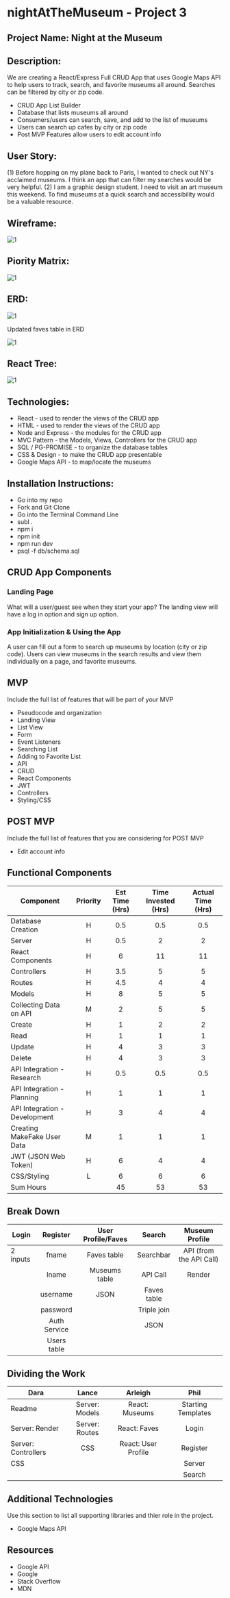 # nightAtTheMuseum - Project 3 


## Project Name: Night at the Museum

## Description: 

We are creating a React/Express Full CRUD App that uses Google Maps API to help users to track, search, and favorite museums all around. Searches can be filtered by city or zip code.

- CRUD App List Builder
- Database that lists museums all around 
- Consumers/users can search, save, and add to the list of museums 
- Users can search up cafes by city or zip code 
- Post MVP Features allow users to edit account info 

## User Story: 
(1) Before hopping on my plane back to Paris, I wanted to check out NY's acclaimed museums. I think an app that can filter my searches would be very helpful. 
(2) I am a graphic design student. I need to visit an  art museum this weekend. To find museums at a quick search and accessibility would be a valuable resource. 

## Wireframe:

![1](https://git.generalassemb.ly/DAP/project-3/blob/master/IMG_0037.jpg)


## Piority Matrix:

![1](https://git.generalassemb.ly/DAP/project-3/blob/master/IMG_0038.jpg)

## ERD:

![1](https://git.generalassemb.ly/DAP/project-3/blob/master/IMG_0039.jpg)

Updated faves table in ERD 

![1](https://git.generalassemb.ly/DAP/project-3/blob/master/faves%20table.jpg)

## React Tree: 

![1](https://git.generalassemb.ly/raw/DAP/nightAtTheMuseum/9da6bb4c836a24cc27135870b680601fa3ccfad3/appjs.jpg?token=AAAmKg-ShHnjt66w9PrUMzSYe_uzjWVuks5a-0YAwA%3D%3D)


## Technologies: 
- React - used to render the views of the CRUD app
- HTML - used to render the views of the CRUD app
- Node and Express - the modules for the CRUD app 
- MVC Pattern - the Models, Views, Controllers for the CRUD app 
- SQL / PG-PROMISE - to organize the database tables 
- CSS & Design - to make the CRUD app presentable 
- Google Maps API - to map/locate the museums

## Installation Instructions: 
- Go into my repo
- Fork and Git Clone
- Go into the Terminal Command Line
- subl . 
- npm i 
- npm init 
- npm run dev
- psql -f db/schema.sql



## CRUD App Components

### Landing Page
What will a user/guest see when they start your app?
The landing view will have a log in option and sign up option. 

###  App Initialization & Using the App
A user can fill out a form to search up museums by location (city or zip code). Users can view museums in the search results and view them individually on a page, and favorite museums. 


## MVP 

Include the full list of features that will be part of your MVP 
- Pseudocode and organization
- Landing View
- List View
- Form 
- Event Listeners
- Searching List
- Adding to Favorite List
- API
- CRUD 
- React Components 
- JWT
- Controllers
- Styling/CSS



## POST MVP

Include the full list of features that you are considering for POST MVP
- Edit account info 


## Functional Components
|   Component   |   Priority    |   Est Time (Hrs)  |   Time Invested (Hrs) |   Actual Time (Hrs)   |
|   --- |   :---:   |   :---:   |   :---:   |   :---:   |
|   Database Creation   |   H   |   0.5   |   0.5   |   0.5 |
|   Server   |   H   |   0.5   |   2   |   2 |
|   React Components   |   H   |   6   |   11   |   11 |
|   Controllers   |   H   |   3.5   |   5   |   5 |
|   Routes   |   H   |   4.5   |   4   |   4 |
|   Models   |   H   |   8   |   5   |   5 |
|   Collecting Data on API   |   M   |   2   |   5    |   5    |
|   Create   |   H   |   1 |   2 |   2 |
|   Read   |   H   |   1   |   1    |    1   |
|   Update  |   H   |   4   |   3    |   3    |
|   Delete    |   H   |   4   |   3    |   3   |
|   API Integration - Research    |   H   |   0.5   |   0.5    |   0.5    |
|   API Integration - Planning    |   H   |   1 |   1    |   1    |
|   API Integration - Development |   H  |   3 |   4    |   4    |
|   Creating MakeFake User Data    |   M   |   1   |   1    |   1    |
|   JWT (JSON Web Token)   |   H   |   6   |   4   |   4 |
|   CSS/Styling   |   L   |   6   |   6   |   6 |
|   Sum Hours   |       |   45    |   53   |   53 |





## Break Down
|   Login   |   Register    |   User Profile/Faves  |   Search |   Museum Profile   |
|   --- |   :---:   |   :---:   |   :---:   |   :---:   |
|   2 inputs   |   fname   |   Faves table   |   Searchbar   |   API (from the API Call)  |
|       |   lname   |   Museums table |   API Call |   Render  |
|       |   username   |   JSON |   Faves table |     |
|       |   password   |    |   Triple join |     |
|       |   Auth Service   |       |   JSON   |     |
|       |   Users table   |      |       |     |



## Dividing the Work
|   Dara   |   Lance    |   Arleigh  |  Phil  |
|   --- |   :---:   |   :---:   |   :---:   | 
|   Readme   |   Server: Models   |   React: Museums   |   Starting Templates   |
|   Server: Render    |   Server: Routes   |   React: Faves |   Login  |
|   Server: Controllers    |    CSS      |  React: User Profile    |  Register  | 
|   CSS    |        |      |  Server  | 
|       |         |      |  Search  | 









## Additional Technologies
 Use this section to list all supporting libraries and thier role in the project. 
 - Google Maps API

## Resources

- Google API
- Google
- Stack Overflow 
- MDN 


